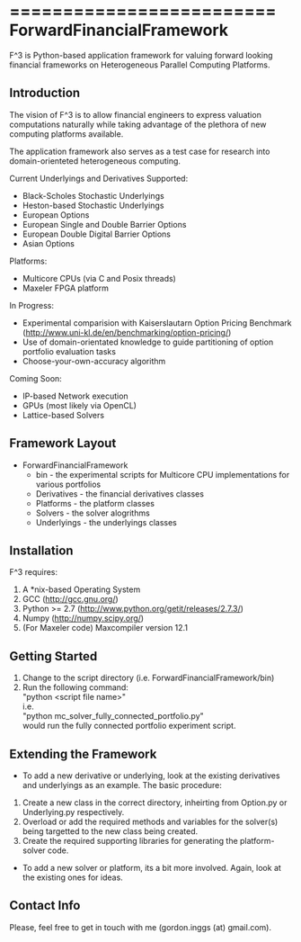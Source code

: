 =========================
ForwardFinancialFramework
=========================

F^3 is Python-based application framework for valuing forward looking financial frameworks on Heterogeneous Parallel Computing Platforms.  

Introduction
------------

The vision of F^3 is to allow financial engineers to express valuation computations naturally while taking advantage of the plethora of new computing platforms available.

The application framework also serves as a test case for research into domain-orienteted heterogeneous computing.

Current Underlyings and Derivatives Supported:
 * Black-Scholes Stochastic Underlyings
 * Heston-based Stochastic Underlyings
 * European Options
 * European Single and Double Barrier Options
 * European Double Digital Barrier Options
 * Asian Options
 
Platforms:
 * Multicore CPUs (via C and Posix threads)
 * Maxeler FPGA platform
 
In Progress:
 * Experimental comparision with Kaiserslautarn Option Pricing Benchmark (http://www.uni-kl.de/en/benchmarking/option-pricing/)
 * Use of domain-orientated knowledge to guide partitioning of option portfolio evaluation tasks
 * Choose-your-own-accuracy algorithm
 
Coming Soon:
 * IP-based Network execution
 * GPUs (most likely via OpenCL)
 * Lattice-based Solvers

Framework Layout
----------------

* ForwardFinancialFramework  
  * bin - the experimental scripts for Multicore CPU implementations for various portfolios 
  * Derivatives - the financial derivatives classes  
  * Platforms - the platform classes   
  * Solvers - the solver alogrithms  
  * Underlyings - the underlyings classes  

Installation
------------

F^3 requires:  
1. A *nix-based Operating System  
2. GCC (http://gcc.gnu.org/)  
3. Python >= 2.7 (http://www.python.org/getit/releases/2.7.3/)  
4. Numpy (http://numpy.scipy.org/)
5. (For Maxeler code) Maxcompiler version 12.1

Getting Started
---------------

1. Change to the script directory (i.e. ForwardFinancialFramework/bin)  
2. Run the following command:  
        "python \<script file name\>"  
i.e.  
        "python mc_solver_fully_connected_portfolio.py"  
would run the fully connected portfolio experiment script.  

Extending the Framework
-----------------------

* To add a new derivative or underlying, look at the existing derivatives and underlyings as an example. The basic procedure:
 1. Create a new class in the correct directory, inheirting from Option.py or Underlying.py respectively.
 2. Overload or add the required methods and variables for the solver(s) being targetted to the new class being created.
 3. Create the required supporting libraries for generating the platform-solver code.
 
* To add a new solver or platform, its a bit more involved. Again, look at the existing ones for ideas.

Contact Info
------------

Please, feel free to get in touch with me (gordon.inggs (at) gmail.com).